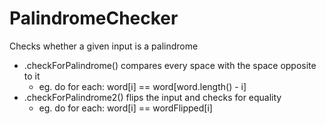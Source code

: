 # PalindromeChecker
Checks whether a given input is a palindrome
* .checkForPalindrome() compares every space with the space opposite to it
  * eg. do for each: word[i] == word[word.length() - i]
* .checkForPalindrome2() flips the input and checks for equality
  * eg. do for each: word[i] == wordFlipped[i]
